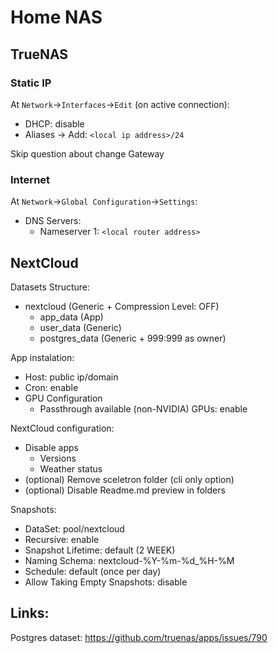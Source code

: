 # Home NAS
## TrueNAS
### Static IP
At `Network`->`Interfaces`->`Edit` (on active connection):
- DHCP: disable
- Aliases -> Add: `<local ip address>/24`

Skip question about change Gateway


### Internet
At `Network`->`Global Configuration`->`Settings`:
- DNS Servers:
  - Nameserver 1: `<local router address>`


## NextCloud
Datasets Structure:
- nextcloud (Generic + Compression Level: OFF)
  - app_data (App)
  - user_data (Generic)
  - postgres_data (Generic + 999:999 as owner)

App instalation:
- Host: public ip/domain
- Cron: enable
- GPU Configuration
  - Passthrough available (non-NVIDIA) GPUs: enable

NextCloud configuration:
- Disable apps
  - Versions
  - Weather status
- (optional) Remove sceletron folder (cli only option)
- (optional) Disable Readme.md preview in folders

Snapshots:
- DataSet: pool/nextcloud
- Recursive: enable
- Snapshot Lifetime: default (2 WEEK)
- Naming Schema: nextcloud-%Y-%m-%d_%H-%M
- Schedule: default (once per day)
- Allow Taking Empty Snapshots: disable

## Links:
Postgres dataset: https://github.com/truenas/apps/issues/790
